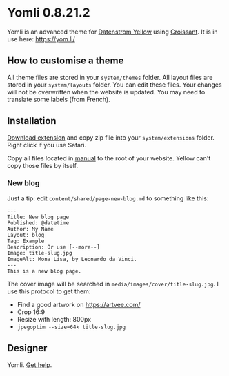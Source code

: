 Yomli 0.8.21.2
==============

Yomli is an advanced theme for [Datenstrom Yellow](https://datenstrom.se/yellow/) using [Croissant](https://github.com/yomli/croissant/). It is in use here: <https://yom.li/>

## How to customise a theme

All theme files are stored in your `system/themes` folder. All layout files are stored in your `system/layouts` folder. You can edit these files. Your changes will not be overwritten when the website is updated. You may need to translate some labels (from French).

## Installation

[Download extension](https://github.com/yomli/yellow-extensions/raw/main/zip/yomli.zip) and copy zip file into your `system/extensions` folder. Right click if you use Safari.

Copy all files located in [manual](https://github.com/yomli/yellow-extensions/raw/main/zip/yomli-manual.zip) to the root of your website. Yellow can't copy those files by itself.

### New blog

Just a tip: edit `content/shared/page-new-blog.md` to something like this:

```
---
Title: New blog page
Published: @datetime
Author: My Name
Layout: blog
Tag: Example
Description: Or use [--more--]
Image: title-slug.jpg
ImageAlt: Mona Lisa, by Leonardo da Vinci.
---
This is a new blog page.
```

The cover image will be searched in `media/images/cover/title-slug.jpg`. I use this protocol to get them:

- Find a good artwork on https://artvee.com/
- Crop 16:9
- Resize with length: 800px
- `jpegoptim --size=64k title-slug.jpg`

## Designer

Yomli. [Get help](https://datenstrom.se/yellow/help/).
